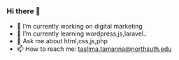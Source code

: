### Hi there 👋


- 🔭 I’m currently working on digital marketing
- 🌱 I’m currently learning wordpress,js,laravel..
- 💬 Ask me about html,css,js,php
- 📫 How to reach me: taslima.tamanna@northsuth.edu



